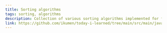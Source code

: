 ```yaml
---
title: Sorting algorithms
tags: sorting, algorithms
description: Collection of various sorting algorithms implemented for fun
link: https://github.com/ikumen/today-i-learned/tree/main/src/main/java/com/gnoht/til/sorting
---
```

